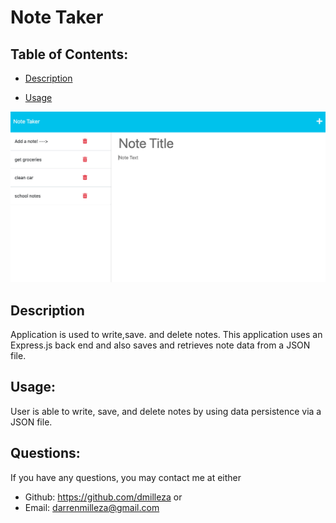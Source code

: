# Note Taker

## Table of Contents:

- [Description](#description)

- [Usage](#usage)

![screenshot](./Develop/public/assets/screenshot.png)

## Description

Application is used to write,save. and delete notes. This application uses an Express.js back end and also saves and retrieves note data from a JSON file.

## Usage:

User is able to write, save, and delete notes by using data persistence via a JSON file.

## Questions:

If you have any questions, you may contact me at either

- Github: https://github.com/dmilleza
  or
- Email: darrenmilleza@gmail.com
